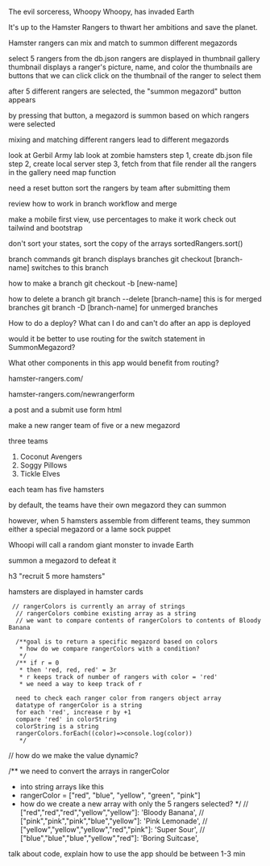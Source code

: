 The evil sorceress, Whoopy Whoopy, has invaded Earth

It's up to the Hamster Rangers to thwart her ambitions and save the planet.

Hamster rangers can mix and match to summon different megazords

select 5 rangers from the db.json
rangers are displayed in thumbnail gallery
thumbnail displays a ranger's picture, name, and color
the thumbnails are buttons that we can click
click on the thumbnail of the ranger to select them

after 5 different rangers are selected, the "summon megazord"
button appears

by pressing that button, a megazord is summon based on which rangers were selected

mixing and matching different rangers lead to different megazords

look at Gerbil Army lab
look at zombie hamsters
step 1, create db.json file
step 2, create local server
step 3, fetch from that file
render all the rangers in the gallery
need map function


need a reset button
sort the rangers by team after submitting them

review how to work in branch workflow and merge

make a mobile first view, use percentages to make it work
check out tailwind and bootstrap

don't sort your states, sort the copy of the arrays
sortedRangers.sort()

branch commands
git branch displays branches
git checkout [branch-name] switches to this branch

how to make a branch
git checkout -b [new-name]

how to delete a branch
git branch --delete [branch-name] this is for merged branches
git branch -D [branch-name] for unmerged branches

How to do a deploy?  What can I do and can't do after an app is deployed 

would it be better to use routing for the switch statement in SummonMegazord?

What other components in this app would benefit from routing?

hamster-rangers.com/

hamster-rangers.com/newrangerform

a post and a submit
use form html

make a new ranger team of five or a new megazord


three teams
1. Coconut Avengers
2. Soggy Pillows
3. Tickle Elves

each team has five hamsters

by default, the teams have their own megazord they can summon

however, when 5 hamsters assemble from different teams, they summon 
either a special megazord or a lame sock puppet

Whoopi will call a random giant monster to invade Earth 

summon a megazord to defeat it

h3 "recruit 5 more hamsters"

hamsters are displayed in hamster cards

     // rangerColors is currently an array of strings
      // rangerColors combine existing array as a string
      // we want to compare contents of rangerColors to contents of Bloody Banana

      /**goal is to return a specific megazord based on colors
       * how do we compare rangerColors with a condition?
       */
      /** if r = 0
       * then 'red, red, red' = 3r
       * r keeps track of number of rangers with color = 'red'
       * we need a way to keep track of r

      need to check each ranger color from rangers object array
      datatype of rangerColor is a string
      for each 'red', increase r by +1
      compare 'red' in colorString
      colorString is a string
      rangerColors.forEach((color)=>console.log(color))
       */


 // how do we make the value dynamic?

  /** we need to convert the arrays in rangerColor
 * into string arrays like this
 * rangerColor = ["red", "blue", "yellow", "green", "pink"]
 * 
    how do we create a new array with only the 5 rangers selected?
*/
  // ["red","red","red","yellow","yellow"]: 'Bloody Banana',
  //      ["pink","pink","pink","blue","yellow"]: 'Pink Lemonade',
  //     ["yellow","yellow","yellow","red","pink"]: 'Super Sour',
  //     ["blue","blue","blue","yellow","red"]: 'Boring Suitcase',


  talk about code,
  explain how to use the app
  should be between 1-3 min
